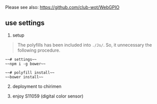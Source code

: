 Please see also: https://github.com/club-wot/WebGPIO

## use settings

 1. setup

> The polyfills has been included into `./Js/`.
> So, it unnecessary the following procedure.

```
~~# settings~~
~~npm i -g bower~~

~~# polyfill install~~
~~bower install~~

```

 2. deployment to chirimen

 3. enjoy S11059 (digital color sensor)
